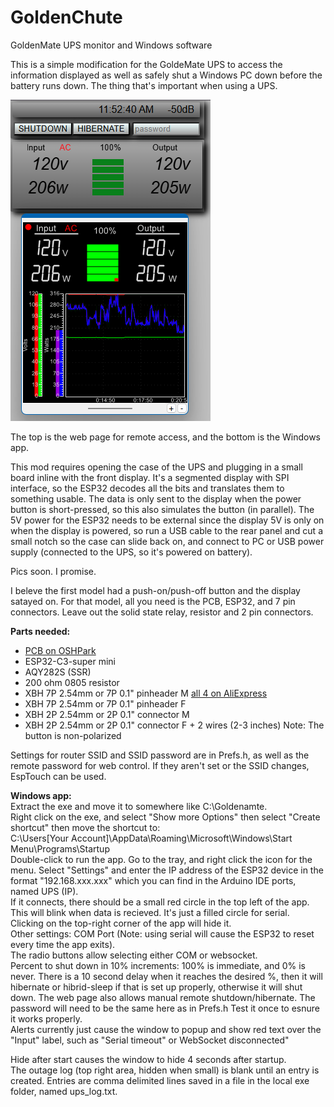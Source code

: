 # GoldenChute
GoldenMate UPS monitor and Windows software  
  
This is a simple modification for the GoldeMate UPS to access the information displayed as well as safely shut a Windows PC down before the battery runs down. The thing that's important when using a UPS.  
  
![WebAndWinPic](GM_WebAndWin.png)  
  
The top is the web page for remote access, and the bottom is the Windows app.  

This mod requires opening the case of the UPS and plugging in a small board inline with the front display. It's a segmented display with SPI interface, so the ESP32 decodes all the bits and translates them to something usable. The data is only sent to the display when the power button is short-pressed, so this also simulates the button (in parallel). The 5V power for the ESP32 needs to be external since the display 5V is only on when the display is powered, so run a USB cable to the rear panel and cut a small notch so the case can slide back on, and connect to PC or USB power supply (connected to the UPS, so it's powered on battery).  
  
Pics soon. I promise.
  
I beleve the first model had a push-on/push-off button and the display satayed on. For that model, all you need is the PCB, ESP32, and 7 pin connectors. Leave out the solid state relay, resistor and 2 pin connectors.  
  
**Parts needed:**  
-  [PCB on OSHPark](https://oshpark.com/shared_projects/TjqZXsvM)  
-  ESP32-C3-super mini  
-  AQY282S (SSR)  
-  200 ohm 0805 resistor  
-  XBH 7P 2.54mm or 7P 0.1" pinheader M [all 4 on AliExpress](https://www.aliexpress.com/item/3256806815272828.html?spm=a2g0o.cart.0.0.59a838da1EfLxM&mp=1&pdp_npi=5%40dis%21USD%21USD%203.40%21USD%203.20%21%21USD%203.20%21%21%21%402101effb17521915717145693e67ce%2112000039009446985%21ct%21US%212963218209%21%211%210&_gl=1*11ywi8j*_gcl_dc*R0NMLjE3NTIxOTA3NTUuQ2p3S0NBand5YjNEQmhCbEVpd0FxWkxlNUoxOVp3bGNndjB2SXh4N3prNE1QM2pnOF9VN0RucFJGbnAxdDFMajE2RUM0SWNQN0tKamlCb0NDVm9RQXZEX0J3RQ..*_ga_VED1YSGNC7*czE3NTIxOTE1NzEkbzEkZzAkdDE3NTIxOTE1NzEkajYwJGwwJGgw)  
-  XBH 7P 2.54mm or 7P 0.1" pinheader F  
-  XBH 2P 2.54mm or 2P 0.1" connector M   
-  XBH 2P 2.54mm or 2P 0.1" connector F + 2 wires (2-3 inches) Note: The button is non-polarized  

Settings for router SSID and SSID password are in Prefs.h, as well as the remote password for web control. If they aren't set or the SSID changes, EspTouch can be used.  
  
**Windows app:**  
Extract the exe and move it to somewhere like C:\Goldenamte.  
Right click on the exe, and select "Show more Options" then select "Create shortcut" then move the shortcut to:  
  C:\Users\[Your Account]\AppData\Roaming\Microsoft\Windows\Start Menu\Programs\Startup  
Double-click to run the app.  Go to the tray, and right click the icon for the menu. Select "Settings" and enter the IP address of the ESP32 device in the format "192.168.xxx.xxx" which you can find in the Arduino IDE ports, named UPS (IP).  
If it connects, there should be a small red circle in the top left of the app. This will blink when data is recieved. It's just a filled circle for serial.  
Clicking on the top-right corner of the app will hide it.  
Other settings: COM Port (Note: using serial will cause the ESP32 to reset every time the app exits).  
The radio buttons allow selecting either COM or websocket.  
Percent to shut down in 10% increments:  100% is immediate, and 0% is never. There is a 10 second delay when it reaches the desired %, then it will hibernate or hibrid-sleep if that is set up properly, otherwise it will shut down. The web page also allows manual remote shutdown/hibernate. The password will need to be the same here as in Prefs.h  Test it once to esnure it works properly.  
Alerts currently just cause the window to popup and show red text over the "Input" label, such as "Serial timeout" or WebSocket disconnected"  
  
Hide after start causes the window to hide 4 seconds after startup.  
The outage log (top right area, hidden when small) is blank until an entry is created.  Entries are comma delimited lines saved in a file in the local exe folder, named ups_log.txt.  

